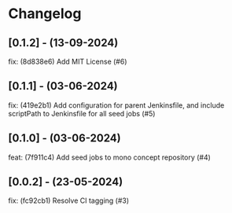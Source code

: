 # Changelog

## [0.1.2] - (13-09-2024)
fix: (8d838e6) Add MIT License (#6)

## [0.1.1] - (03-06-2024)
fix: (419e2b1) Add configuration for parent Jenkinsfile, and include scriptPath to Jenkinsfile for all seed jobs (#5)

## [0.1.0] - (03-06-2024)
feat: (7f911c4) Add seed jobs to mono concept repository (#4)

## [0.0.2] - (23-05-2024)
fix: (fc92cb1) Resolve CI tagging (#3)

